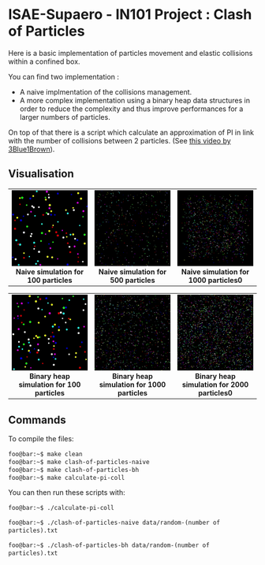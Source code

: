 # ISAE-Supaero - IN101 Project : Clash of Particles

Here is a basic implementation of particles movement and elastic collisions within a confined box.

You can find two implementation :
* A naive implmentation of the collisions management.
* A more complex implementation using a binary heap data structures in order to reduce the complexity and thus improve performances for a larger numbers of particles.

On top of that there is a script which calculate an approximation of PI in link with the number of collisions between 2 particles. (See [this video by 3Blue1Brown](https://www.youtube.com/watch?v=HEfHFsfGXjs)).

## Visualisation 

<p align="center">
  <table>
    <tr>
      <td align="center">
        <img src="img/naive-100.gif" width="300"/><br/>
        <b>Naive simulation for 100 particles</b>
      </td>
      <td align="center">
        <img src="img/naive-500.gif" width="300"/><br/>
        <b>Naive simulation for 500 particles</b>
      </td>
      <td align="center">
        <img src="img/naive-1000.gif" width="300"/><br/>
        <b>Naive simulation for 1000 particles0</b>
      </td>
    </tr>
  </table>
</p>

<p align="center">
  <table>
    <tr>
      <td align="center">
        <img src="img/bh-100.gif" width="300"/><br/>
        <b>Binary heap simulation for 100 particles</b>
      </td>
      <td align="center">
        <img src="img/bh-1000.gif" width="300"/><br/>
        <b>Binary heap simulation for 1000 particles</b>
      </td>
      <td align="center">
        <img src="img/bh-2000.gif" width="300"/><br/>
        <b>Binary heap simulation for 2000 particles0</b>
      </td>
    </tr>
  </table>
</p>



## Commands

To compile the files:
```console
foo@bar:~$ make clean
foo@bar:~$ make clash-of-particles-naive
foo@bar:~$ make clash-of-particles-bh
foo@bar:~$ make calculate-pi-coll
```

You can then run these scripts with:
```console
foo@bar:~$ ./calculate-pi-coll
```

```console
foo@bar:~$ ./clash-of-particles-naive data/random-(number of particles).txt
```

```console
foo@bar:~$ ./clash-of-particles-bh data/random-(number of particles).txt
```
